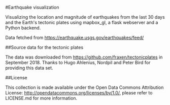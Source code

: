 #Earthquake visualization

Visualizing the location and magnitude of earthquakes  from the last 30 days and the Earth's tectonic plates using mapbox_gl, a flask webserver and a Python backend. 

Data fetched from https://earthquake.usgs.gov/earthquakes/feed/

##Source data for the tectonic plates

The data was downloaded from https://github.com/fraxen/tectonicplates in September 2018. Thanks to Hugo Ahlenius, Nordpil and Peter Bird for providing this data set.

##License

This collection is made available under the Open Data Commons Attribution License: http://opendatacommons.org/licenses/by/1.0/, please refer to LICENSE.md for more information.



